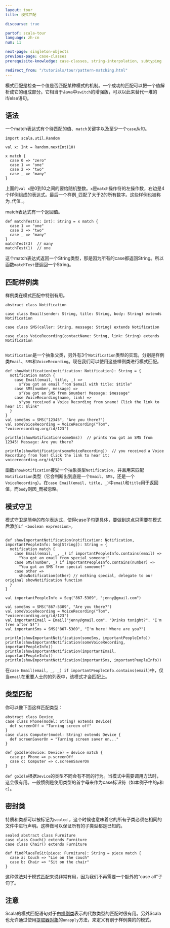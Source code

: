 ```yaml
---
layout: tour
title: 模式匹配

discourse: true

partof: scala-tour
language: zh-cn
num: 11

next-page: singleton-objects
previous-page: case-classes
prerequisite-knowledge: case-classes, string-interpolation, subtyping

redirect_from: "/tutorials/tour/pattern-matching.html"
---
```


模式匹配是检查一个值是否匹配某种模式的机制。一个成功的匹配可以把一个值解析成它的组成部分。它相当于Java中`switch`的增强版，可以以此来替代一堆的if/else语句。

## 语法
一个match表达式有个待匹配的值、`match`关键字以及至少一个`case`从句。

```tut
import scala.util.Random

val x: Int = Random.nextInt(10)

x match {
  case 0 => "zero"
  case 1 => "one"
  case 2 => "two"
  case _ => "many"
}
```
上面的`val x`是0到10之间的要给随机整数。`x`是`match`操作符的左操作数，右边是4个样例组成的表达式。最后一个样例`_`匹配了大于2的所有数字。这些样例也被称为_代值_。

match表达式有一个返回值。

```tut
def matchTest(x: Int): String = x match {
  case 1 => "one"
  case 2 => "two"
  case _ => "many"
}
matchTest(3)  // many
matchTest(1)  // one
```
这个match表达式返回一个String类型，那是因为所有的case都返回String。所以函数`matchTest`便返回一个String。

## 匹配样例类

样例类在模式匹配中特别有用。

```tut
abstract class Notification

case class Email(sender: String, title: String, body: String) extends Notification

case class SMS(caller: String, message: String) extends Notification

case class VoiceRecording(contactName: String, link: String) extends Notification


```
`Notification`是一个抽象父类，另外有3个`Notification`类型的实现，分别是样例类`Email`、`SMS`和`VoiceRecording`。现在我们可以使用这些样例类进行模式匹配。

```
def showNotification(notification: Notification): String = {
  notification match {
    case Email(email, title, _) =>
      s"You got an email from $email with title: $title"
    case SMS(number, message) =>
      s"You got an SMS from $number! Message: $message"
    case VoiceRecording(name, link) =>
      s"you received a Voice Recording from $name! Click the link to hear it: $link"
  }
}
val someSms = SMS("12345", "Are you there?")
val someVoiceRecording = VoiceRecording("Tom", "voicerecording.org/id/123")

println(showNotification(someSms))  // prints You got an SMS from 12345! Message: Are you there?

println(showNotification(someVoiceRecording))  // you received a Voice Recording from Tom! Click the link to hear it: voicerecording.org/id/123
```
函数`showNotification`接受一个抽象类型`Notification`，并且用来匹配`Notification`类型（它会判断出到底是一个`Email`、`SMS`，还是一个`VoiceRecording`）。在`case Email(email, title, _)`中`email`和`title`用于返回值，而`body`则因`_`而被忽略。

## 模式守卫
模式守卫是简单的布尔表达式，使得case子句更具体，要做到这点只需要在模式后添加`if <boolean expression>`。

```

def showImportantNotification(notification: Notification, importantPeopleInfo: Seq[String]): String = {
  notification match {
    case Email(email, _, _) if importantPeopleInfo.contains(email) =>
      "You got an email from special someone!"
    case SMS(number, _) if importantPeopleInfo.contains(number) =>
      "You got an SMS from special someone!"
    case other =>
      showNotification(other) // nothing special, delegate to our original showNotification function
  }
}

val importantPeopleInfo = Seq("867-5309", "jenny@gmail.com")

val someSms = SMS("867-5309", "Are you there?")
val someVoiceRecording = VoiceRecording("Tom", "voicerecording.org/id/123")
val importantEmail = Email("jenny@gmail.com", "Drinks tonight?", "I'm free after 5!")
val importantSms = SMS("867-5309", "I'm here! Where are you?")

println(showImportantNotification(someSms, importantPeopleInfo))
println(showImportantNotification(someVoiceRecording, importantPeopleInfo))
println(showImportantNotification(importantEmail, importantPeopleInfo))
println(showImportantNotification(importantSms, importantPeopleInfo))
```

在`case Email(email, _, _) if importantPeopleInfo.contains(email)`中，仅当`email`在重要人士的的列表中，该模式才会匹配上。

## 类型匹配
你可以像下面这样匹配类型：
```tut
abstract class Device
case class Phone(model: String) extends Device{
  def screenOff = "Turning screen off"
}
case class Computer(model: String) extends Device {
  def screenSaverOn = "Turning screen saver on..."
}

def goIdle(device: Device) = device match {
  case p: Phone => p.screenOff
  case c: Computer => c.screenSaverOn
}
```
`def goIdle`根据`Device`的类型不同会有不同的行为。当模式中需要调用方法时，这会很有用。一般惯例是使用类型的首字母来作为case标识符（如本例子中的`p`和`c`）。

## 密封类
特质和类都可以被标记为`sealed` ，这个时候也意味着它的所有子类必须在相同的文件中进行声明。这样做可以保证所有的子类型都是已知的。

```tut
sealed abstract class Furniture
case class Couch() extends Furniture
case class Chair() extends Furniture

def findPlaceToSit(piece: Furniture): String = piece match {
  case a: Couch => "Lie on the couch"
  case b: Chair => "Sit on the chair"
}
```
这种做法对于模式匹配来说非常有用，因为我们不再需要一个额外的“case all”子句了。

## 注意

Scala的模式匹配语句对于由[样例类](case-classes.html)表示的代数类型的匹配时很有用。另外Scala也允许通过使用[提取器对象](extractor-objects.html)的`unapply`方法，来定义有别于样例类的的模式。